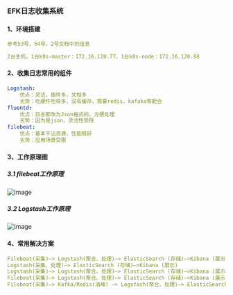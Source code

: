 ### EFK日志收集系统
#### 1、环境搭建
```yaml
参考53号，54号，2号文档中的信息
```
```yaml
2台主机，1台k8s-master：172.16.120.77，1台k8s-node：172.16.120.88
```
#### 2、收集日志常用的组件
```yaml
Logstash:
    优点：灵活，插件多，文档多
    劣势：吃硬件吃得多，没有缓存，需要redis，kafaka等配合
fluentd:
    优点：日志都改为Json格式的，方便处理
    劣势：因为是json，灵活性受限
filebeat:
    优点：基本不沾资源，性能贼好
    劣势：应用场景受限
```
#### 3、工作原理图
##### 3.1 filebeat工作原理
![image](https://github.com/498946975/DevOps/blob/master/images/efk01.png)
##### 3.2 Logstash工作原理
![image](https://github.com/498946975/DevOps/blob/master/images/efk02.png)

#### 4、常用解决方案
```yaml
Filebeat(采集)—> Logstash(聚合、处理)—> ElasticSearch (存储)—>Kibana (展示)
Logstash(采集、处理)—> ElasticSearch (存储)—>Kibana (展示)
Logstash(采集)—> Logstash(聚合、处理)—> ElasticSearch (存储)—>Kibana (展示) Filebeat(采集、处理)—> ElasticSearch (存储)—>Kibana (展示)
Filebeat(采集)—> Logstash(聚合、处理)—> ElasticSearch (存储)—>Kibana (展示)
Filebeat(采集)—> Kafka/Redis(消峰) —> Logstash(聚合、处理)—> ElasticSearch (存储)—>Kibana (展示)
```